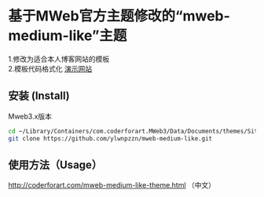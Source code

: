# 基于MWeb官方主题修改的“mweb-medium-like”主题
1.修改为适合本人博客网站的模板    
2.模板代码格式化
[演示网站](http://www.bestgcc.cn/)  

## 安装 (Install)
Mweb3.x版本
```bash
cd ~/Library/Containers/com.coderforart.MWeb3/Data/Documents/themes/SiteThemes
git clone https://github.com/ylwnpzzn/mweb-medium-like.git
```

## 使用方法（Usage）
<http://coderforart.com/mweb-medium-like-theme.html> （中文）


